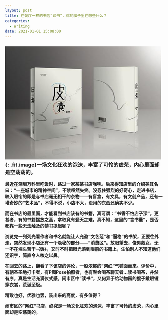 ```yaml
---
layout: post
title: 在餐厅一样的书店“读书”，你的脑子里在想些什么？
categories:
  - Writing
date: 2021-01-01 15:08:00
---
```


### <img src="/uploads/皮囊.jpg" class="fit image">{: .fit.image}**一场文化狂欢的泡沫，丰富了可怜的虚荣，内心里面却是空荡荡的。**

**最近在深圳万科里吃饭时，路过一家某某书店咖啡。后来得知店里的介绍美其名曰：“一座城市的精神空间”，不禁哑然失笑。没忍住强烈的好奇心，走进书店，映入眼帘的即是与书店毫无相干的杂物——有盲盒，有文具，有文创产品，还有一堆奇妙的“艺术品”，不得不说，小店不大，没用的东西还确实不少。**

**而在书店的最里面，才能看到书店该有的书籍，真可谓：”书香不怕店子深“。更甚者，有的书籍摆放之高，拿取竟有登天之难，真不知，这里的“含书量”，是否都靠一些无法触及的禁书提起呢？**

**浏览完一列列光看作者和书名就能让人充盈“文艺范”和“逼格”的书架，正要往外走，突然发现小店还有一个隐秘的部分——”消费区“。放眼望去，俊男靓女，无一不在埋头苦干~~（饭）~~，又时不时把眼光落到眼前的书籍上，生怕别人不知道他们还识字，简直令人嗤之以鼻。**

**在回去的路上，翻看了下该店的评论，一股浓郁的”网红“气铺面而来。评价中，有朝圣圣地打卡者，有P图Pose拍照者，也有聚会喝茶聊天者…读书喝茶，井然有序，真是生活充满仪式感。闹市区中”读书“，又何异于给动物园的猴子戴眼镜穿衣裳，荒诞至极。**

**精致也好，优雅也罢，装出来的高度，有多值得？**

**闹市区的”网红“书店，终究是一场文化狂欢的泡沫，丰富了可怜的虚荣，内心里面却是空荡荡的。**
